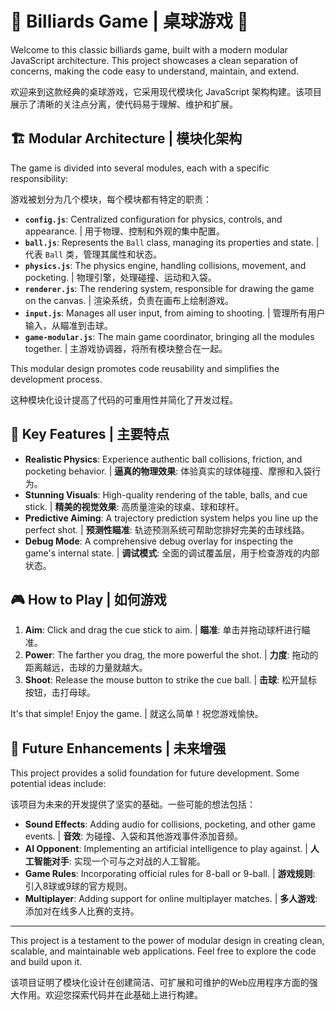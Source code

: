 # 🎱 Billiards Game | 桌球游戏 🎱

Welcome to this classic billiards game, built with a modern modular JavaScript architecture. This project showcases a clean separation of concerns, making the code easy to understand, maintain, and extend.

欢迎来到这款经典的桌球游戏，它采用现代模块化 JavaScript 架构构建。该项目展示了清晰的关注点分离，使代码易于理解、维护和扩展。

## 🏗️ Modular Architecture | 模块化架构

The game is divided into several modules, each with a specific responsibility:

游戏被划分为几个模块，每个模块都有特定的职责：

-   **`config.js`**: Centralized configuration for physics, controls, and appearance. | 用于物理、控制和外观的集中配置。
-   **`ball.js`**: Represents the `Ball` class, managing its properties and state. | 代表 `Ball` 类，管理其属性和状态。
-   **`physics.js`**: The physics engine, handling collisions, movement, and pocketing. | 物理引擎，处理碰撞、运动和入袋。
-   **`renderer.js`**: The rendering system, responsible for drawing the game on the canvas. | 渲染系统，负责在画布上绘制游戏。
-   **`input.js`**: Manages all user input, from aiming to shooting. | 管理所有用户输入，从瞄准到击球。
-   **`game-modular.js`**: The main game coordinator, bringing all the modules together. | 主游戏协调器，将所有模块整合在一起。

This modular design promotes code reusability and simplifies the development process.

这种模块化设计提高了代码的可重用性并简化了开发过程。

## 🎯 Key Features | 主要特点

-   **Realistic Physics**: Experience authentic ball collisions, friction, and pocketing behavior. | **逼真的物理效果**: 体验真实的球体碰撞、摩擦和入袋行为。
-   **Stunning Visuals**: High-quality rendering of the table, balls, and cue stick. | **精美的视觉效果**: 高质量渲染的球桌、球和球杆。
-   **Predictive Aiming**: A trajectory prediction system helps you line up the perfect shot. | **预测性瞄准**: 轨迹预测系统可帮助您排好完美的击球线路。
-   **Debug Mode**: A comprehensive debug overlay for inspecting the game's internal state. | **调试模式**: 全面的调试覆盖层，用于检查游戏的内部状态。

## 🎮 How to Play | 如何游戏

1.  **Aim**: Click and drag the cue stick to aim. | **瞄准**: 单击并拖动球杆进行瞄准。
2.  **Power**: The farther you drag, the more powerful the shot. | **力度**: 拖动的距离越远，击球的力量就越大。
3.  **Shoot**: Release the mouse button to strike the cue ball. | **击球**: 松开鼠标按钮，击打母球。

It's that simple! Enjoy the game. | 就这么简单！祝您游戏愉快。

## 🚀 Future Enhancements | 未来增强

This project provides a solid foundation for future development. Some potential ideas include:

该项目为未来的开发提供了坚实的基础。一些可能的想法包括：

-   **Sound Effects**: Adding audio for collisions, pocketing, and other game events. | **音效**: 为碰撞、入袋和其他游戏事件添加音频。
-   **AI Opponent**: Implementing an artificial intelligence to play against. | **人工智能对手**: 实现一个可与之对战的人工智能。
-   **Game Rules**: Incorporating official rules for 8-ball or 9-ball. | **游戏规则**: 引入8球或9球的官方规则。
-   **Multiplayer**: Adding support for online multiplayer matches. | **多人游戏**: 添加对在线多人比赛的支持。

---

This project is a testament to the power of modular design in creating clean, scalable, and maintainable web applications. Feel free to explore the code and build upon it.

该项目证明了模块化设计在创建简洁、可扩展和可维护的Web应用程序方面的强大作用。欢迎您探索代码并在此基础上进行构建。
